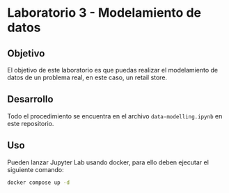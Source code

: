 # Laboratorio 3 - Modelamiento de datos

## Objetivo

El objetivo de este laboratorio es que puedas realizar el modelamiento de datos de un problema real, en este caso, un retail store.

## Desarrollo

Todo el procedimiento se encuentra en el archivo `data-modelling.ipynb` en este repositorio. 

## Uso

Pueden lanzar Jupyter Lab usando docker, para ello deben ejecutar el siguiente comando:

```bash
docker compose up -d
```